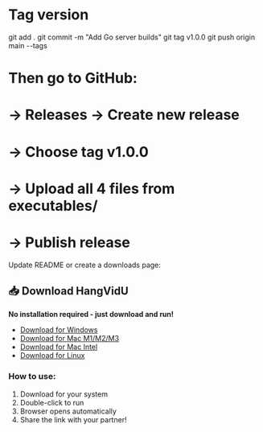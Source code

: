 # Tag version

git add .
git commit -m "Add Go server builds"
git tag v1.0.0
git push origin main --tags

# Then go to GitHub:

# → Releases → Create new release

# → Choose tag v1.0.0

# → Upload all 4 files from executables/

# → Publish release

Update README or create a downloads page:

## 📥 Download HangVidU

**No installation required - just download and run!**

- [Download for Windows](https://github.com/yourusername/hangvidu/releases/latest/download/HangVidU-Windows.exe)
- [Download for Mac M1/M2/M3](https://github.com/yourusername/hangvidu/releases/latest/download/HangVidU-Mac-M1)
- [Download for Mac Intel](https://github.com/yourusername/hangvidu/releases/latest/download/HangVidU-Mac-Intel)
- [Download for Linux](https://github.com/yourusername/hangvidu/releases/latest/download/HangVidU-Linux)

### How to use:

1. Download for your system
2. Double-click to run
3. Browser opens automatically
4. Share the link with your partner!
